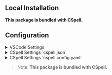 
## Local Installation

**This package is bundled with CSpell.**


## Configuration

<details>
<summary>VSCode Settings</summary>

Add the following to your VSCode settings:

**`.vscode/settings.json`**

```jsonc
{
  "cSpell.dictionaries": [
    "data-science",
    "data-science-models",
    "data-science-tools"
  ]
}
```

</details>

<details>
<summary>CSpell Settings `cspell.json`</summary>

**`cspell.json`**

```jsonc
{
  "dictionaries": [
    "data-science",
    "data-science-models",
    "data-science-tools"
  ]
}
```

</details>

<details>
<summary>CSpell Settings `cspell.config.yaml`</summary>

**`cspell.config.yaml`**

```yaml
dictionaries:
  - data-science
  - data-science-models
  - data-science-tools
```

</details>



> Note: **This package is bundled with CSpell.**


